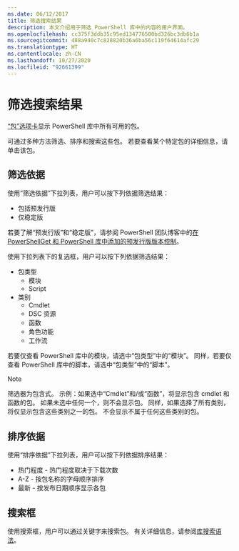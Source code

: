 ```yaml
---
ms.date: 06/12/2017
title: 筛选搜索结果
description: 本文介绍用于筛选 PowerShell 库中的内容的用户界面。
ms.openlocfilehash: cc375f3ddb35c95ed134776500bd326bc3db6b1a
ms.sourcegitcommit: 488a940c7c828820b36a6ba56c119f64614afc29
ms.translationtype: HT
ms.contentlocale: zh-CN
ms.lasthandoff: 10/27/2020
ms.locfileid: "92661399"
---
```

# <a name="filtering-search-results"></a>筛选搜索结果

[“包”选项卡](https://www.powershellgallery.com/packages)显示 PowerShell 库中所有可用的包。

可通过多种方法筛选、排序和搜索这些包。 若要查看某个特定包的详细信息，请单击该包。

## <a name="filter-by"></a>筛选依据

使用“筛选依据”下拉列表，用户可以按下列依据筛选结果：

- 包括预发行版
- 仅稳定版

若要了解“预发行版”和“稳定版”，请参阅 PowerShell 团队博客中的[在 PowerShellGet 和 PowerShell 库中添加的预发行版版本控制](https://blogs.msdn.microsoft.com/powershell/2017/12/05/prerelease-versioning-added-to-powershellget-and-powershell-gallery/)。

使用下拉列表下的复选框，用户可以按下列依据筛选结果：

- 包类型
  - 模块
  - Script
- 类别
  - Cmdlet
  - DSC 资源
  - 函数
  - 角色功能
  - 工作流

若要仅查看 PowerShell 库中的模块，请选中“包类型”中的“模块”。 同样，若要仅查看 PowerShell 库中的脚本，请选中“包类型”中的“脚本”。

> [!NOTE]
> 筛选器为包含式。 示例：如果选中“Cmdlet”和/或“函数”，将显示包含 cmdlet 和函数的包。 如果未选中任何一个，则不会显示包。 同样，如果选择了所有类别，将仅显示包含这些类别之一的包。 不会显示不属于任何这些类别的包。 

## <a name="sort-by"></a>排序依据

使用“排序依据”下拉列表，用户可以按下列依据排序结果：

- 热门程度 - 热门程度取决于下载次数
- A-Z - 按包名称的字母顺序排序
- 最新 - 按发布日期顺序显示各包

## <a name="search-box"></a>搜索框

使用搜索框，用户可以通过关键字来搜索包。
有关详细信息，请参阅[库搜索语法](search-syntax.md)。
